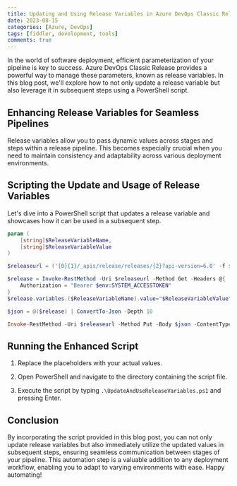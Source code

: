 ```yaml
---
title: Updating and Using Release Variables in Azure DevOps Classic Release with PowerShell
date: 2023-08-15
categories: [Azure, DevOps]
tags: [fiddler, development, tools]
comments: true
---
```


In the world of software deployment, efficient parameterization of your pipeline is key to success. Azure DevOps Classic Release provides a powerful way to manage these parameters, known as release variables. In this blog post, we'll explore how to not only update a release variable but also leverage it in subsequent steps using a PowerShell script.

## Enhancing Release Variables for Seamless Pipelines

Release variables allow you to pass dynamic values across stages and steps within a release pipeline. This becomes especially crucial when you need to maintain consistency and adaptability across various deployment environments.

## Scripting the Update and Usage of Release Variables

Let's dive into a PowerShell script that updates a release variable and showcases how it can be used in a subsequent step.

```powershell
param (
    [string]$ReleaseVariableName,
    [string]$ReleaseVariableValue      
)

$releaseurl = ('{0}{1}/_apis/release/releases/{2}?api-version=6.0' -f $($env:SYSTEM_TEAMFOUNDATIONSERVERURI), $($env:SYSTEM_TEAMPROJECTID),$($env:RELEASE_RELEASEID)  )

$release = Invoke-RestMethod -Uri $releaseurl -Method Get -Headers @{
    Authorization = "Bearer $env:SYSTEM_ACCESSTOKEN"
}
$release.variables.($ReleaseVariableName).value="$ReleaseVariableValue"

$json = @($release) | ConvertTo-Json -Depth 10

Invoke-RestMethod -Uri $releaseurl -Method Put -Body $json -ContentType "application/json" -Headers @{Authorization = "Bearer $env:SYSTEM_ACCESSTOKEN" }

```

## Running the Enhanced Script

1. Replace the placeholders with your actual values.

2. Open PowerShell and navigate to the directory containing the script file.

3. Execute the script by typing `.\UpdateAndUseReleaseVariables.ps1` and pressing Enter.

## Conclusion

By incorporating the script provided in this blog post, you can not only update release variables but also immediately utilize the updated values in subsequent steps, ensuring seamless communication between stages of your pipeline. This automation step is a valuable addition to any deployment workflow, enabling you to adapt to varying environments with ease. Happy automating!
